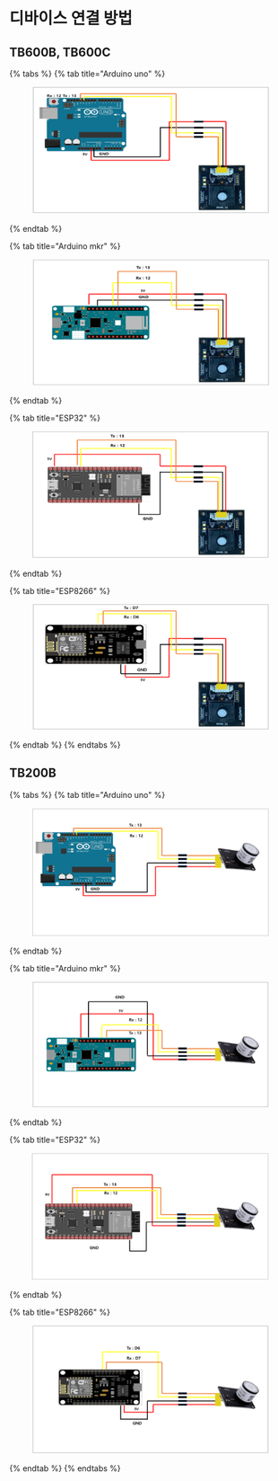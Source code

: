 # 디바이스 연결 방법

## TB600B, TB600C



{% tabs %}
{% tab title="Arduino uno" %}
<figure><img src="../../../../.gitbook/assets/UNO_TB600.PNG" alt=""><figcaption></figcaption></figure>
{% endtab %}

{% tab title="Arduino mkr" %}
<figure><img src="../../../../.gitbook/assets/MKR_TB600.PNG" alt=""><figcaption></figcaption></figure>
{% endtab %}

{% tab title="ESP32" %}
<figure><img src="../../../../.gitbook/assets/ESP32_TB600.PNG" alt=""><figcaption></figcaption></figure>
{% endtab %}

{% tab title="ESP8266" %}
<figure><img src="../../../../.gitbook/assets/ESP8266_TB600.PNG" alt=""><figcaption></figcaption></figure>
{% endtab %}
{% endtabs %}



## TB200B

{% tabs %}
{% tab title="Arduino uno" %}
<figure><img src="../../../../.gitbook/assets/UNO_TB200.PNG" alt=""><figcaption></figcaption></figure>
{% endtab %}

{% tab title="Arduino mkr" %}
<figure><img src="../../../../.gitbook/assets/MKR_TB200.PNG" alt=""><figcaption></figcaption></figure>
{% endtab %}

{% tab title="ESP32" %}
<figure><img src="../../../../.gitbook/assets/ESP32_TB200.PNG" alt=""><figcaption></figcaption></figure>
{% endtab %}

{% tab title="ESP8266" %}
<figure><img src="../../../../.gitbook/assets/ESP8266_TB200.PNG" alt=""><figcaption></figcaption></figure>
{% endtab %}
{% endtabs %}









